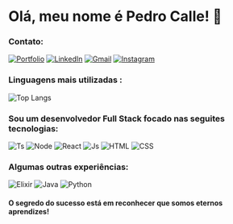 

# Olá, meu nome é Pedro Calle! 👋

### Contato:
[![Portfolio](	https://img.shields.io/badge/website-000000?style=for-the-badge&logo=About.me&logoColor=white)](https://pedrocalle.com)
[![LinkedIn](	https://img.shields.io/badge/LinkedIn-0077B5?style=for-the-badge&logo=linkedin&logoColor=white)](https://www.linkedin.com/in/pedrohecalle)
[![Gmail](	https://img.shields.io/badge/Gmail-D14836?style=for-the-badge&logo=gmail&logoColor=white)](mailto:pedrocalle1601@gmail.com)
[![Instagram](https://img.shields.io/badge/Instagram-E4405F?style=for-the-badge&logo=instagram&logoColor=white)](https://www.instagram.com/pedrocalle_/)

### Linguagens mais utilizadas :

![Top Langs](https://github-readme-stats.vercel.app/api/top-langs/?username=pedrocalle&layout=compact)
### Sou um desenvolvedor Full Stack focado nas seguites tecnologias: 
![Ts](https://img.shields.io/badge/TypeScript-007ACC?style=for-the-badge&logo=typescript&logoColor=white)
![Node](https://img.shields.io/badge/Node.js-43853D?style=for-the-badge&logo=node.js&logoColor=white)
![React](https://img.shields.io/badge/React-20232A?style=for-the-badge&logo=react&logoColor=61DAFB)
![Js](https://img.shields.io/badge/JavaScript-F7DF1E?style=for-the-badge&logo=javascript&logoColor=black)
![HTML](https://img.shields.io/badge/HTML5-E34F26?style=for-the-badge&logo=html5&logoColor=white)
![CSS](https://img.shields.io/badge/CSS3-1572B6?style=for-the-badge&logo=css3&logoColor=white)

### Algumas outras experiências:
![Elixir](https://img.shields.io/badge/Elixir-4B275F?style=for-the-badge&logo=elixir&logoColor=white)
![Java](https://img.shields.io/badge/Java-ED8B00?style=for-the-badge&logo=openjdk&logoColor=white)
![Python](https://img.shields.io/badge/Python-14354C?style=for-the-badge&logo=python&logoColor=white)

#### O segredo do sucesso está em reconhecer que somos eternos aprendizes!
